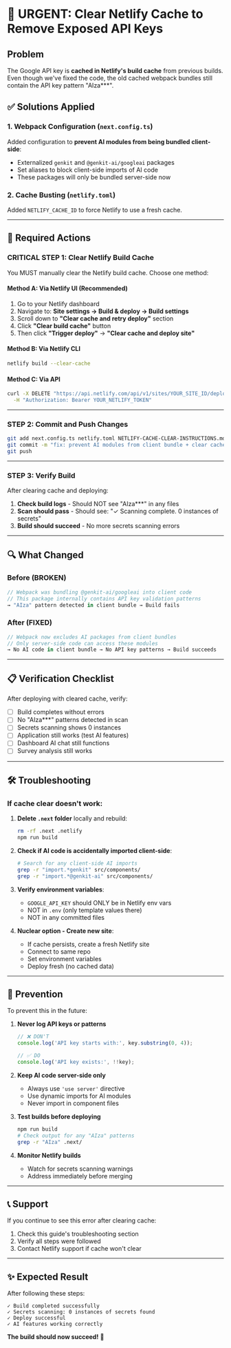 # 🚨 URGENT: Clear Netlify Cache to Remove Exposed API Keys

## Problem
The Google API key is **cached in Netlify's build cache** from previous builds. Even though we've fixed the code, the old cached webpack bundles still contain the API key pattern "AIza***".

## ✅ Solutions Applied

### 1. **Webpack Configuration** (`next.config.ts`)
Added configuration to **prevent AI modules from being bundled client-side**:
- Externalized `genkit` and `@genkit-ai/googleai` packages
- Set aliases to block client-side imports of AI code
- These packages will only be bundled server-side now

### 2. **Cache Busting** (`netlify.toml`)
Added `NETLIFY_CACHE_ID` to force Netlify to use a fresh cache.

---

## 🔧 Required Actions

### **CRITICAL STEP 1: Clear Netlify Build Cache**

You MUST manually clear the Netlify build cache. Choose one method:

#### **Method A: Via Netlify UI** (Recommended)
1. Go to your Netlify dashboard
2. Navigate to: **Site settings → Build & deploy → Build settings**
3. Scroll down to **"Clear cache and retry deploy"** section
4. Click **"Clear build cache"** button
5. Then click **"Trigger deploy"** → **"Clear cache and deploy site"**

#### **Method B: Via Netlify CLI**
```bash
netlify build --clear-cache
```

#### **Method C: Via API**
```bash
curl -X DELETE "https://api.netlify.com/api/v1/sites/YOUR_SITE_ID/deploys/latest/cache" \
  -H "Authorization: Bearer YOUR_NETLIFY_TOKEN"
```

---

### **STEP 2: Commit and Push Changes**

```bash
git add next.config.ts netlify.toml NETLIFY-CACHE-CLEAR-INSTRUCTIONS.md
git commit -m "fix: prevent AI modules from client bundle + clear cache"
git push
```

---

### **STEP 3: Verify Build**

After clearing cache and deploying:

1. **Check build logs** - Should NOT see "AIza***" in any files
2. **Scan should pass** - Should see: "✓ Scanning complete. 0 instances of secrets"
3. **Build should succeed** - No more secrets scanning errors

---

## 🔍 What Changed

### **Before (BROKEN)**
```javascript
// Webpack was bundling @genkit-ai/googleai into client code
// This package internally contains API key validation patterns
→ "AIza" pattern detected in client bundle → Build fails
```

### **After (FIXED)**
```javascript
// Webpack now excludes AI packages from client bundles
// Only server-side code can access these modules
→ No AI code in client bundle → No API key patterns → Build succeeds
```

---

## 📋 Verification Checklist

After deploying with cleared cache, verify:

- [ ] Build completes without errors
- [ ] No "AIza***" patterns detected in scan
- [ ] Secrets scanning shows 0 instances
- [ ] Application still works (test AI features)
- [ ] Dashboard AI chat still functions
- [ ] Survey analysis still works

---

## 🛠️ Troubleshooting

### If cache clear doesn't work:

1. **Delete `.next` folder** locally and rebuild:
   ```bash
   rm -rf .next .netlify
   npm run build
   ```

2. **Check if AI code is accidentally imported client-side**:
   ```bash
   # Search for any client-side AI imports
   grep -r "import.*genkit" src/components/
   grep -r "import.*@genkit-ai" src/components/
   ```

3. **Verify environment variables**:
   - `GOOGLE_API_KEY` should ONLY be in Netlify env vars
   - NOT in `.env` (only template values there)
   - NOT in any committed files

4. **Nuclear option - Create new site**:
   - If cache persists, create a fresh Netlify site
   - Connect to same repo
   - Set environment variables
   - Deploy fresh (no cached data)

---

## 🔐 Prevention

To prevent this in the future:

1. **Never log API keys or patterns**
   ```javascript
   // ❌ DON'T
   console.log('API key starts with:', key.substring(0, 4));
   
   // ✅ DO
   console.log('API key exists:', !!key);
   ```

2. **Keep AI code server-side only**
   - Always use `'use server'` directive
   - Use dynamic imports for AI modules
   - Never import in component files

3. **Test builds before deploying**
   ```bash
   npm run build
   # Check output for any "AIza" patterns
   grep -r "AIza" .next/
   ```

4. **Monitor Netlify builds**
   - Watch for secrets scanning warnings
   - Address immediately before merging

---

## 📞 Support

If you continue to see this error after clearing cache:

1. Check this guide's troubleshooting section
2. Verify all steps were followed
3. Contact Netlify support if cache won't clear

---

## ✨ Expected Result

After following these steps:

```
✓ Build completed successfully
✓ Secrets scanning: 0 instances of secrets found
✓ Deploy successful
✓ AI features working correctly
```

**The build should now succeed!** 🎉

